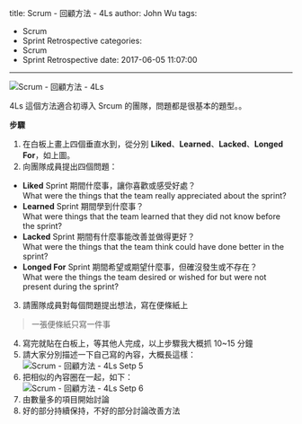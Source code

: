 title: Scrum - 回顧方法 - 4Ls
author: John Wu
tags:
  - Scrum
  - Sprint Retrospective
categories:
  - Scrum
  - Sprint Retrospective
date: 2017-06-05 11:07:00
---
![Scrum - 回顧方法 - 4Ls](/images/pasted-166.png)

4Ls 這個方法適合初導入 Srcum 的團隊，問題都是很基本的題型。。

<!-- more -->

**步驟**

1. 在白板上畫上四個垂直水到，從分別 **Liked**、**Learned**、**Lacked**、**Longed For**，如上圖。  
2. 向團隊成員提出四個問題：
 * **Liked** Sprint 期間什麼事，讓你喜歡或感受好處？  
 What were the things that the team really appreciated about the sprint?  
 * **Learned** Sprint 期間學到什麼事？  
 What were things that the team learned that they did not know before the sprint?  
 * **Lacked** Sprint 期間有什麼事能改善並做得更好？  
 What were the things that the team think could have done better in the sprint?  
 * **Longed For** Sprint 期間希望或期望什麼事，但確沒發生或不存在？  
 What were the things the team desired or wished for but were not present during the sprint?  
3. 請團隊成員對每個問題提出想法，寫在便條紙上  
 > 一張便條紙只寫一件事  
4. 寫完就貼在白板上，等其他人完成，以上步驟我大概抓 10~15 分鐘  
5. 請大家分別描述一下自己寫的內容，大概長這樣： 
![Scrum - 回顧方法 - 4Ls Setp 5](/images/pasted-167.png)
6. 把相似的內容圈在一起，如下：  
![Scrum - 回顧方法 - 4Ls Setp 6](/images/pasted-168.png)
7. 由數量多的項目開始討論  
8. 好的部分持續保持，不好的部分討論改善方法  